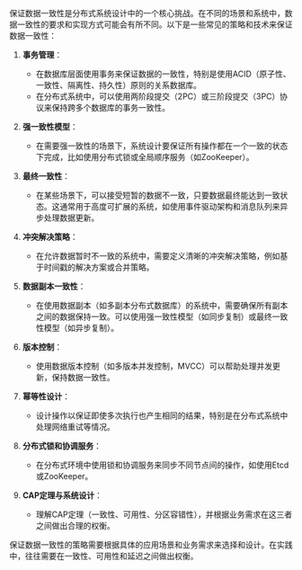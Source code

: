 保证数据一致性是分布式系统设计中的一个核心挑战。在不同的场景和系统中，数据一致性的要求和实现方式可能会有所不同。以下是一些常见的策略和技术来保证数据一致性：

1. **事务管理**：
    - 在数据库层面使用事务来保证数据的一致性，特别是使用ACID（原子性、一致性、隔离性、持久性）原则的关系数据库。
    - 在分布式系统中，可以使用两阶段提交（2PC）或三阶段提交（3PC）协议来保持跨多个数据库的事务一致性。
    
2. **强一致性模型**：
    - 在需要强一致性的场景下，系统设计要保证所有操作都在一个一致的状态下完成，比如使用分布式锁或全局顺序服务（如ZooKeeper）。

3. **最终一致性**：
    - 在某些场景下，可以接受短暂的数据不一致，只要数据最终能达到一致状态。这通常用于高度可扩展的系统，如使用事件驱动架构和消息队列来异步处理数据更新。

4. **冲突解决策略**：
    - 在允许数据暂时不一致的系统中，需要定义清晰的冲突解决策略，例如基于时间戳的解决方案或合并策略。

5. **数据副本一致性**：
    - 在使用数据副本（如多副本分布式数据库）的系统中，需要确保所有副本之间的数据保持一致。可以使用强一致性模型（如同步复制）或最终一致性模型（如异步复制）。

6. **版本控制**：
    - 使用数据版本控制（如多版本并发控制，MVCC）可以帮助处理并发更新，保持数据一致性。

7. **幂等性设计**：
    - 设计操作以保证即使多次执行也产生相同的结果，特别是在分布式系统中处理网络重试等情况。

8. **分布式锁和协调服务**：
    - 在分布式环境中使用锁和协调服务来同步不同节点间的操作，如使用Etcd或ZooKeeper。

9. **CAP定理与系统设计**：
    - 理解CAP定理（一致性、可用性、分区容错性），并根据业务需求在这三者之间做出合理的权衡。

保证数据一致性的策略需要根据具体的应用场景和业务需求来选择和设计。在实践中，往往需要在一致性、可用性和延迟之间做出权衡。